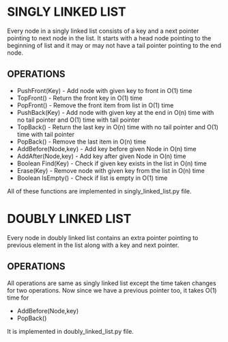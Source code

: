 # SINGLY LINKED LIST

Every node in a singly linked list consists of a key and a next pointer pointing to next node in the list. It starts with a head node pointing to the beginning of list and it may or may not have a tail pointer pointing to the end node.
## OPERATIONS
- PushFront(Key) - Add node with given key to front in O(1) time
- TopFront() - Return the front key in O(1) time
- PopFront() - Remove the front item from list in O(1) time
- PushBack(Key) - Add node with given key at the end in O(n) time with no tail pointer and O(1) time with tail pointer
- TopBack() - Return the last key in O(n) time with no tail pointer and O(1) time with tail pointer
- PopBack() - Remove the last item in O(n) time
- AddBefore(Node,key) - Add key before given Node in O(n) time
- AddAfter(Node,key) - Add key after given Node in O(n) time
- Boolean Find(Key) - Check if given key exists in the list in O(n) time
- Erase(Key) - Remove node with given key from the list in O(n) time
- Boolean IsEmpty() - Check if list is empty in O(1) time

All of these functions are implemented in singly_linked_list.py file.

# DOUBLY LINKED LIST

Every node in doubly linked list contains an extra pointer pointing to previous element in the list along with a key and next pointer.
## OPERATIONS
All operations are same as singly linked list except the time taken changes for two operations. Now since we have a previous pointer too, it takes O(1) time for
- AddBefore(Node,key)
- PopBack()

It is implemented in doubly_linked_list.py file.
